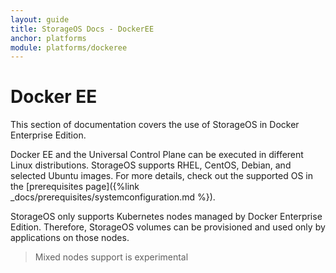 ```yaml
---
layout: guide
title: StorageOS Docs - DockerEE
anchor: platforms
module: platforms/dockeree
---
```


# Docker EE

This section of documentation covers the use of StorageOS in Docker Enterprise Edition.

Docker EE and the Universal Control Plane can be executed in different Linux
distributions. StorageOS supports RHEL, CentOS, Debian, and selected Ubuntu
images. For more details, check out the supported OS in the [prerequisites page]({%link _docs/prerequisites/systemconfiguration.md %}).

StorageOS only supports Kubernetes nodes managed by Docker Enterprise Edition.
Therefore, StorageOS volumes can be provisioned and used only by applications
on those nodes.

> Mixed nodes support is experimental
